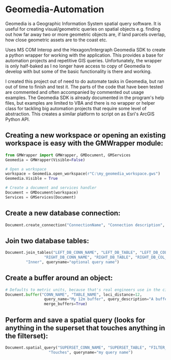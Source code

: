 # Geomedia-Automation
Geomedia is a Geographic Information System spatial query software. It is useful for creating visual/geometric queries on spatial objects e.g. finding out how far away two or more geometric objects are, if land parcels overlap, how close geometric assets are to the coast etc.

Uses MS COM Interop and the Hexagon/Intergraph Geomedia SDK to create a python wrapper for working with the application. This provides a base for automation projects and repetitive GIS queries. Unfortunately, the wrapper is only half-baked as I no longer have access to copy of Geomedia to develop with but some of the basic functionality is there and working. 

I created this project out of need to do automate tasks in Geomedia, but ran out of time to finish and test it. The parts of the code that have been tested are commented and often accompanied by commented out usage examples. The Geomedia SDK is already documented in the program's help files, but examples are limited to VBA and there is no wrapper or helper class for tackling big automation projects that require some level of abstraction. This creates a similar platform to script on as Esri's ArcGIS Python API.

## Creating a new workspace or opening an existing workspace is easy with the GMWrapper module:
```python
from GMWrapper import GMWrapper, GMDocument, GMServices
Geomedia = GMWrapper(Visible=False)

# Open a workspace
workspace = Geomedia.open_workspace(r"C:\my_geomedia_workspace.gws")
Geomedia.Visible = True

# Create a document and services handler
Document = GMDocument(workspace)
Services = GMServices(Document)
```

## Create a new database connection:
```python
Document.create_connection("ConnectionName", "Connection description", r"C:\path\to\some\file.mdb")
```

## Join two database tables:
```python
Document.join_tables("LEFT_DB_CONN_NAME", "LEFT_DB_TABLE", "LEFT_DB_COL_NAME", 
				 "RIGHT_DB_CONN_NAME", "RIGHT_DB_TABLE", "RIGHT_DB_COL_NAME", 
         "Inner", queryname="optional query name")
```

## Create a buffer around an object:
```python
# Defaults to metric units, because that's real engineers use in the civilised world.
Document.buffer("CONN_NAME", "TABLE_NAME", loci_distance=12, 
				 query_name="My 12m buffer", query_description="A buffer of 12 meters around the geosptial object in the TABLE_NAME",
				 merge_buffers=True)
```

## Perform and save a spatial query (looks for anything in the superset that touches anything in the filterset):
```python
Document.spatial_query("SUPERSET_CONN_NAME", "SUPERSET_TABLE", "FILTER_CONN_NAME", "FILTER_TABLE",
				   "Touches", queryname="my query name")
```

